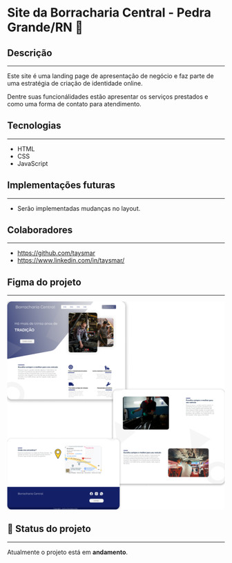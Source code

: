 # **Site da Borracharia Central - Pedra Grande/RN** 🚗

## **Descrição**

---

Este site é uma landing page de apresentação de negócio e faz parte de uma estratégia de criação de identidade online.

Dentre suas funcionálidades estão apresentar os serviços prestados e como uma forma de contato para atendimento.

## **Tecnologias**

---

- HTML
- CSS
- JavaScript

## **Implementações futuras**

---

- Serão implementadas mudanças no layout.

## **Colaboradores**

---

- https://github.com/taysmar
- https://www.linkedin.com/in/taysmar/

## **Figma do projeto**

---

![Prints do figma](<./src/Desktop%20-%202%20(1).jpg>)

## 🎯 **Status do projeto**

---

Atualmente o projeto está em **andamento**.
